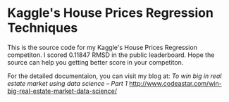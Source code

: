# Kaggle's House Prices Regression Techniques

This is the source code for my Kaggle's House Prices Regression competiton. I scored 0.11847 RMSD in the public leaderboard. Hope the source can help you getting better score in your competiton.

For the detailed documentaion, you can visit my blog at: 
*To win big in real estate market using data science – Part 1* http://www.codeastar.com/win-big-real-estate-market-data-science/
